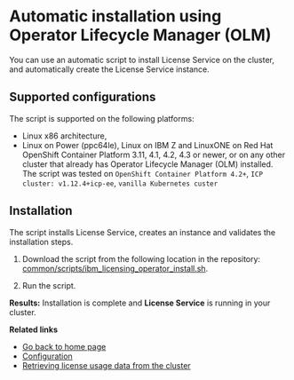 
# Automatic installation using Operator Lifecycle Manager (OLM)

You can use an automatic script to install License Service on the cluster, and automatically create the License Service instance.

## Supported configurations

The script is supported on the following platforms: 
- Linux x86 architecture,
- Linux on Power (ppc64le), Linux on IBM Z and LinuxONE on Red Hat OpenShift Container Platform 3.11, 4.1, 4.2, 4.3 or newer, or on any other cluster that already has Operator Lifecycle Manager (OLM) installed.
The script was tested on `OpenShift Container Platform 4.2+`, `ICP cluster: v1.12.4+icp-ee`, `vanilla Kubernetes custer`

## Installation

The script installs License Service, creates an instance and validates the installation steps. 

1. Download the script from the following location in the repository:
[common/scripts/ibm_licensing_operator_install.sh](/../common/scripts/ibm_licensing_operator_install.sh). 

2. Run the script.

**Results:** 
Installation is complete and **License Service** is running in your cluster.

**Related links**

- [Go back to home page](../License_Service_main.md#documentation)
- [Configuration](Configuration.md)
- [Retrieving license usage data from the cluster](Retrieving_data.md)
